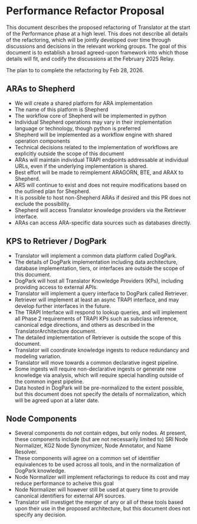 # Performance Refactor Proposal

This document describes the proposed refactoring of Translator at the start of the Performance phase at a high level. This does not describe all details of the refactoring, which will be jointly developed over time through discussions and decisions in the relevant working groups.
The goal of this document is to establish a broad agreed-upon framework into which those details will fit, and codify the discussions at the February 2025 Relay.

The plan to to complete the refactoring by Feb 28, 2026.

## ARAs to Shepherd

* We will create a shared platform for ARA implementation
* The name of this platform is Shepherd
* The workflow core of Shepherd will be implemented in python
* Individual Shepherd operations may vary in their implementation language or technology, though python is preferred
* Shepherd will be implemented as a workflow engine with shared operation components
* Technical decisions related to the implementation of workflows are explicitly outside the scope of this document
* ARAs will maintain individual TRAPI endpoints addressable at individual URLs, even if the underlying implementation is shared.
* Best effort will be made to reimplement ARAGORN, BTE, and ARAX to Shepherd.
* ARS will continue to exist and does not require modifications based on the outlined plan for Shepherd.
* It is possible to host non-Shepherd ARAs if desired and this PR does not exclude the possibility.
* Shepherd will access Translator knowledge providers via the Retriever interface.
* ARAs can access ARA-specific data sources such as databases directly.

## KPS to Retriever / DogPark

* Translator will implement a common data platform called DogPark.
* The details of DogPark implementation including data architecture, database implementation, tiers, or interfaces are outside the scope of this document.
* DogPark will host all Translator Knowledge Providers (KPs), including providing access to external APIs.
* Translator will implement a query interface to DogPark called Retriever.
* Retriever will implement at least an async TRAPI interface, and may develop further interfaces in the future.
* The TRAPI Interface will respond to lookup queries, and will implement all Phase 2 requirements of TRAPI KPs such as subclass inference, canonical edge directions, and others as described in the TranslatorArchitecture document.
* The detailed implementation of Retriever is outside the scope of this document.
* Translator will coordinate knowledge ingests to reduce redundancy and modeling variation.
* Translator will move towards a common declarative ingest pipeline.
* Some ingests will require non-declarative ingests or generate new knowledge via analysis, which will require special handling outside of the common ingest pipeline.
* Data hosted in DogPark will be pre-normalized to the extent possible, but this document does not specify the details of normalization, which will be agreed upon at a later date.

## Node Components

* Several components do not contain edges, but only nodes. At present, these components include (but are not necessarily limited to) SRI Node Normalizer, KG2 Node Synonymizer, Node Annotator, and Name Resolver.
* These components will agree on a common set of identifier equivalences to be used across all tools, and in the normalization of DogPark knowledge.
* Node Normalizer will implement refactorings to reduce its cost and may reduce performance to acheive this goal
* Node Normalizer will however still be used at query time to provide canonical identifiers for external API sources.
* Translator will investiget the merger of any or all of these tools based upon their use in the proposed architecture, but this document does not specify any decision.
